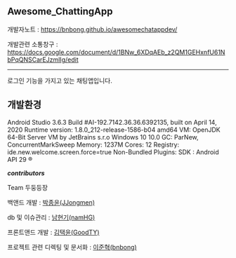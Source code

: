 Awesome_ChattingApp
---------------------------------------------------------------

개발자노트 : https://bnbong.github.io/awesomechatappdev/

개발관련 소통창구 : https://docs.google.com/document/d/1BNw_6XDqAEb_z2QM1GEHxnfU61NbPqQNSCarEJzmlIg/edit

---------------------------------------------------------------

로그인 기능을 가지고 있는 채팅앱입니다.


개발환경
---------------------------------------------------------------

Android Studio 3.6.3
Build #AI-192.7142.36.36.6392135, built on April 14, 2020
Runtime version: 1.8.0_212-release-1586-b04 amd64
VM: OpenJDK 64-Bit Server VM by JetBrains s.r.o
Windows 10 10.0
GC: ParNew, ConcurrentMarkSweep
Memory: 1237M
Cores: 12
Registry: ide.new.welcome.screen.force=true
Non-Bundled Plugins: 
SDK : Android API 29 ®


***contributors***

Team 두둥등장

백앤드 개발 : [박종윤(JJongmen)](https://github.com/JJongmen/JJongmen.github.io)

db 및 이슈관리 : [남현기(namHG)](https://github.com/namHG/namHG.github.io)

프론트앤드 개발 : [김택윤(GoodTY)](https://github.com/GoodTY/GoodTY.github.io)

프로젝트 관련 디렉팅 및 문서화 : [이준혁(bnbong)](https://github.com/bnbong/bnbong.github.io)
